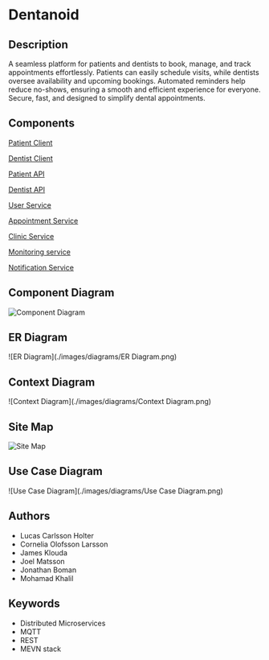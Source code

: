# Dentanoid

## Description
A seamless platform for patients and dentists to book, manage, and track appointments effortlessly. Patients can easily schedule visits, while dentists oversee availability and upcoming bookings. Automated reminders help reduce no-shows, ensuring a smooth and efficient experience for everyone. Secure, fast, and designed to simplify dental appointments.

## Components
[Patient Client](https://git.chalmers.se/courses/dit355/2023/student-teams/dit356-2023-20/group-20-distributed-systems-patient-client)

[Dentist Client](https://git.chalmers.se/courses/dit355/2023/student-teams/dit356-2023-20/group-20-distributed-systems-dentist-client)

[Patient API](https://git.chalmers.se/courses/dit355/2023/student-teams/dit356-2023-20/group-20-distributed-systems-patient-API)

[Dentist API](https://git.chalmers.se/courses/dit355/2023/student-teams/dit356-2023-20/group-20-distributed-systems-dentist-api)

[User Service](https://git.chalmers.se/courses/dit355/2023/student-teams/dit356-2023-20/group-20-distributed-systems-user-service)

[Appointment Service](https://git.chalmers.se/courses/dit355/2023/student-teams/dit356-2023-20/group-20-distributed-systems-appointment-service-2)

[Clinic Service](https://git.chalmers.se/courses/dit355/2023/student-teams/dit356-2023-20/group-20-distributed-systems-clinic-service)

[Monitoring service](https://git.chalmers.se/courses/dit355/2023/student-teams/dit356-2023-20/group-20-distributed-systems-logging-service)

[Notification Service](https://git.chalmers.se/courses/dit355/2023/student-teams/dit356-2023-20/group-20-distributed-systems-notification-service)


## Component Diagram
![Component Diagram](./images/diagrams/Component_Diagram.png)

## ER Diagram
![ER Diagram](./images/diagrams/ER Diagram.png)

## Context Diagram
![Context Diagram](./images/diagrams/Context Diagram.png)

## Site Map
![Site Map](./images/diagrams/Sitemap.png)

## Use Case Diagram
![Use Case Diagram](./images/diagrams/Use Case Diagram.png)

## Authors
- Lucas Carlsson Holter <!-- x -->
- Cornelia Olofsson Larsson <!-- x -->
- James Klouda
- Joel Matsson
- Jonathan Boman
- Mohamad Khalil




## Keywords
<!-- Keywords -->
- Distributed Microservices
- MQTT
- REST
- MEVN stack
<!-- /Keywords -->
